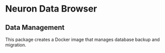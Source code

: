 # Neuron Data Browser
## Data Management

This package creates a Docker image that manages database backup and migration.
